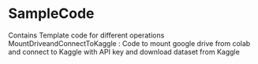 # SampleCode
Contains Template code for different operations
<BR>MountDriveandConnectToKaggle : Code to mount google drive from colab and connect to Kaggle with API key and download dataset from Kaggle
